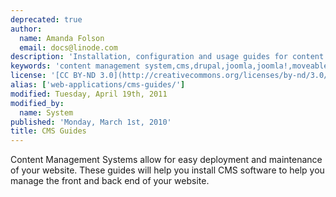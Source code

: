 ```yaml
---
deprecated: true
author:
  name: Amanda Folson
  email: docs@linode.com
description: 'Installation, configuration and usage guides for content management systems.'
keywords: 'content management system,cms,drupal,joomla,joomla!,moveable type,plone,wordpress'
license: '[CC BY-ND 3.0](http://creativecommons.org/licenses/by-nd/3.0/us/)'
alias: ['web-applications/cms-guides/']
modified: Tuesday, April 19th, 2011
modified_by:
  name: System
published: 'Monday, March 1st, 2010'
title: CMS Guides
---
```


Content Management Systems allow for easy deployment and maintenance of your website. These guides will help you install CMS software to help you manage the front and back end of your website.
